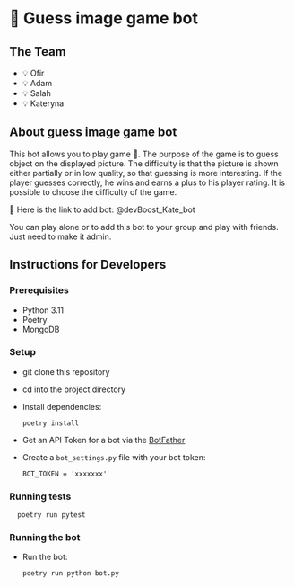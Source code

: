 # 🚀 Guess image game bot

## The Team
- 💡 Ofir
- 💡 Adam
- 💡 Salah
- 💡 Kateryna

## About guess image game bot

This bot allows you to play game 🤖.
The purpose of the game is to guess object on the displayed picture.
The difficulty is that the picture is shown either partially or in low quality, so that guessing is more interesting.
If the player guesses correctly, he wins and earns a plus to his player rating.
It is possible to choose the difficulty of the game.

🔗 Here is the link to add bot: @devBoost_Kate_bot

You can play alone or to add this bot to your group and play with friends. Just need to make it admin. 

## Instructions for Developers 
### Prerequisites
- Python 3.11
- Poetry
- MongoDB

### Setup
- git clone this repository 
- cd into the project directory
- Install dependencies:
    
      poetry install


- Get an API Token for a bot via the [BotFather](https://telegram.me/BotFather)
- Create a `bot_settings.py` file with your bot token:

      BOT_TOKEN = 'xxxxxxx'

### Running tests        

      poetry run pytest


### Running the bot        
- Run the bot:

      poetry run python bot.py
